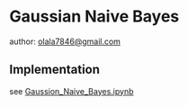 # Gaussian Naive Bayes

author: olala7846@gmail.com

## Implementation
see [Gaussion_Naive_Bayes.ipynb](./Gaussian%20Naive%20Bayes.ipynb)


